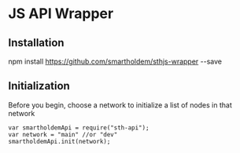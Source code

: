 # JS API Wrapper

## Installation

npm install https://github.com/smartholdem/sthjs-wrapper --save

## Initialization

Before you begin, choose a network to initialize a list of nodes in that network

```
var smartholdemApi = require("sth-api");
var network = "main" //or "dev"
smartholdemApi.init(network);
```
